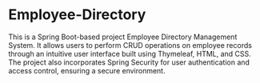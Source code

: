 # Employee-Directory
This is a Spring Boot-based project Employee Directory Management System. It allows users to perform CRUD operations on employee records through an intuitive user interface built using Thymeleaf, HTML, and CSS. The project also incorporates Spring Security for user authentication and access control, ensuring a secure environment.
